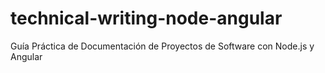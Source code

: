 # technical-writing-node-angular
Guía Práctica de Documentación de Proyectos de Software con Node.js y Angular
